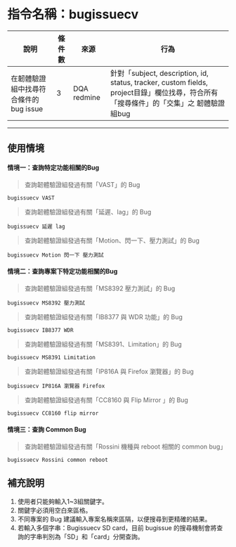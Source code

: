 # 指令名稱：bugissuecv

| 說明 | 條件數 | 來源 | 行為 |
| --- | --- | --- | --- |
| 在韌體驗證組中找尋符合條件的bug issue | 3 | DQA redmine | 針對「subject, description, id, status, tracker, custom fields, project目錄」欄位找尋，符合所有「搜尋條件」的「交集」之 韌體驗證組bug |

---

## 使用情境

#### 情境一：查詢特定功能相關的Bug

> 查詢韌體驗證組發過有關「VAST」的 Bug

```
bugissuecv VAST
```

> 查詢韌體驗證組發過有關「延遲、lag」的 Bug

```
bugissuecv 延遲 lag
```

> 查詢韌體驗證組發過有關「Motion、閃一下、壓力測試」的 Bug

```
bugissuecv Motion 閃一下 壓力測試
```

#### 情境二：查詢專案下特定功能相關的Bug

> 查詢韌體驗證組發過有關「MS8392 壓力測試」的 Bug

```
bugissuecv MS8392 壓力測試
```

> 查詢韌體驗證組發過有關「IB8377 與 WDR 功能」的 Bug

```
bugissuecv IB8377 WDR
```

> 查詢韌體驗證組發過有關「MS8391、Limitation」的 Bug

```
bugissuecv MS8391 Limitation
```

> 查詢韌體驗證組發過有關「IP816A 與 Firefox 瀏覽器」的 Bug

```
bugissuecv IP816A 瀏覽器 Firefox
```

> 查詢韌體驗證組發過有關「CC8160 與 Flip Mirror 」的 Bug

```
bugissuecv CC8160 flip mirror
```

#### 情境三：查詢 Common Bug

> 查詢韌體驗證組發過有關「Rossini 機種與 reboot 相關的 common bug」

```
bugissuecv Rossini common reboot
```

## 補充說明

1. 使用者只能夠輸入1~3組關鍵字。
2. 關鍵字必須用空白來區格。
3. 不同專案的 Bug 建議輸入專案名稱來區隔，以便搜尋到更精確的結果。
4. 若輸入多個字串：Bugissuecv SD card，目前 bugissue 的搜尋機制會將查詢的字串判別為「SD」和「card」分開查詢。



